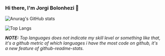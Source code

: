 ### Hi there, I'm Jorgi Bolonhezi 👋

![Anurag's GitHub stats](https://github-readme-stats.vercel.app/api?username=holyblade&show_icons=true&theme=dark&count_private=true)

 ![Top Langs](https://github-readme-stats.vercel.app/api/top-langs/?username=holyblade&theme=tokyonight&count_private=true)

***NOTE:*** *Top languages does not indicate my skill level or something like that, it's a github metric of which languages i have the most code on github, it's a new feature of github-readme-stats.*
